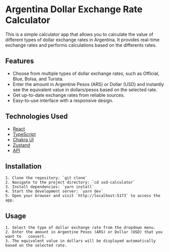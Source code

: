 # Argentina Dollar Exchange Rate Calculator

This is a simple calculator app that allows you to calculate the value of different types of dollar exchange rates in Argentina. It provides real-time exchange rates and performs calculations based on the differents rates.

## Features

- Choose from multiple types of dollar exchange rates, such as Official, Blue, Bolsa, and Turista.
- Enter the amount in Argentine Pesos (ARS) or Dollar (USD) and instantly see the equivalent value in dollars/pesos based on the selected rate.
- Get up-to-date exchange rates from reliable sources.
- Easy-to-use interface with a responsive design.

## Technologies Used

- [React](https://reactjs.org)
- [TypeScript](https://www.typescriptlang.org)
- [Chakra UI](https://chakra-ui.com)
- [Zustand](https://zustand.surge.sh)
- [API](https://www.dolarsi.com/api/api.php?type=valoresprincipales)



## Installation

    1. Clone the repository: `git clone`
    2. Navigate to the project directory: `cd usd-calculator`
    3. Install dependencies: `yarn install`
    4. Start the development server: `yarn dev`
    5. Open your browser and visit `http://localhost:5173` to access the app.

## Usage

    1. Select the type of dollar exchange rate from the dropdown menu.
    2. Enter the amount in Argentine Pesos (ARS) or Dollar (USD) that you want to   convert.
    3. The equivalent value in dollars will be displayed automatically based on the selected rate.

